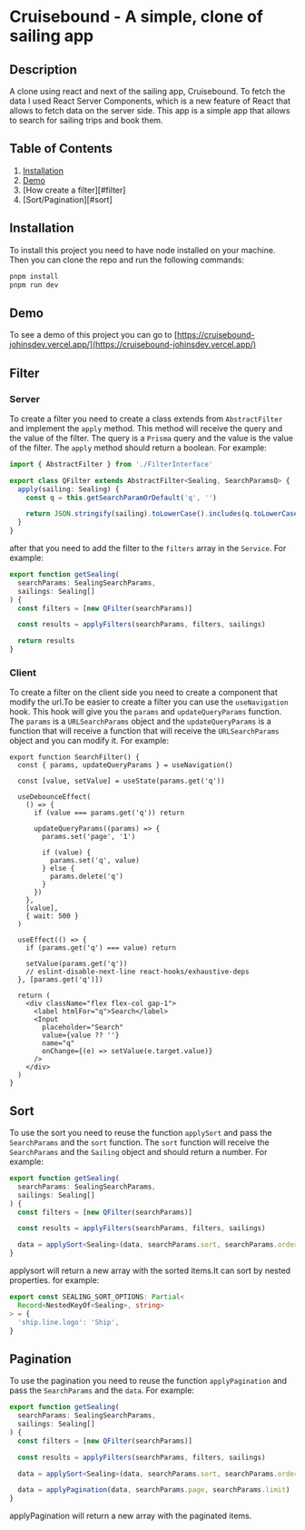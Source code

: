 # Cruisebound - A simple, clone of sailing app

## Description

A clone using react and next of the sailing app, Cruisebound. To fetch the data I used React Server Components, which is a new feature of React that allows to fetch data on the server side. This app is a simple app that allows to search for sailing trips and book them.

## Table of Contents

1. [Installation](#installation)
2. [Demo](#demo)
3. [How create a filter][#filter]
4. [Sort/Pagination][#sort]

## Installation

To install this project you need to have node installed on your machine. Then you can clone the repo and run the following commands:

```bash
pnpm install
pnpm run dev
```

## Demo

To see a demo of this project you can go to [https://cruisebound-johinsdev.vercel.app/](https://cruisebound-johinsdev.vercel.app/)

## Filter

### Server

To create a filter you need to create a class extends from `AbstractFilter` and implement the `apply` method. This method will receive the query and the value of the filter. The query is a `Prisma` query and the value is the value of the filter. The `apply` method should return a boolean. For example:

```ts
import { AbstractFilter } from './FilterInterface'

export class QFilter extends AbstractFilter<Sealing, SearchParamsQ> {
  apply(sailing: Sealing) {
    const q = this.getSearchParamOrDefault('q', '')

    return JSON.stringify(sailing).toLowerCase().includes(q.toLowerCase())
  }
}
```

after that you need to add the filter to the `filters` array in the `Service`. For example:

```ts
export function getSealing(
  searchParams: SealingSearchParams,
  sailings: Sealing[]
) {
  const filters = [new QFilter(searchParams)]

  const results = applyFilters(searchParams, filters, sailings)

  return results
}
```

### Client

To create a filter on the client side you need to create a component that modify the url.To be easier
to create a filter you can use the `useNavigation` hook. This hook will give you the `params` and `updateQueryParams` function. The `params` is a `URLSearchParams` object and the `updateQueryParams` is a function that will receive a function that will receive the `URLSearchParams` object and you can modify it. For example:

```tsx
export function SearchFilter() {
  const { params, updateQueryParams } = useNavigation()

  const [value, setValue] = useState(params.get('q'))

  useDebounceEffect(
    () => {
      if (value === params.get('q')) return

      updateQueryParams((params) => {
        params.set('page', '1')

        if (value) {
          params.set('q', value)
        } else {
          params.delete('q')
        }
      })
    },
    [value],
    { wait: 500 }
  )

  useEffect(() => {
    if (params.get('q') === value) return

    setValue(params.get('q'))
    // eslint-disable-next-line react-hooks/exhaustive-deps
  }, [params.get('q')])

  return (
    <div className="flex flex-col gap-1">
      <label htmlFor="q">Search</label>
      <Input
        placeholder="Search"
        value={value ?? ''}
        name="q"
        onChange={(e) => setValue(e.target.value)}
      />
    </div>
  )
}
```

## Sort

To use the sort you need to reuse the function `applySort` and pass the `SearchParams` and the `sort` function. The `sort` function will receive the `SearchParams` and the `Sailing` object and should return a number. For example:

```ts
export function getSealing(
  searchParams: SealingSearchParams,
  sailings: Sealing[]
) {
  const filters = [new QFilter(searchParams)]

  const results = applyFilters(searchParams, filters, sailings)

  data = applySort<Sealing>(data, searchParams.sort, searchParams.order)
}
```

applysort will return a new array with the sorted items.It can sort by nested properties. for example:

```ts
export const SEALING_SORT_OPTIONS: Partial<
  Record<NestedKeyOf<Sealing>, string>
> = {
  'ship.line.logo': 'Ship',
}
```

## Pagination

To use the pagination you need to reuse the function `applyPagination` and pass the `SearchParams` and the `data`. For example:

```ts
export function getSealing(
  searchParams: SealingSearchParams,
  sailings: Sealing[]
) {
  const filters = [new QFilter(searchParams)]

  const results = applyFilters(searchParams, filters, sailings)

  data = applySort<Sealing>(data, searchParams.sort, searchParams.order)

  data = applyPagination(data, searchParams.page, searchParams.limit)
}
```

applyPagination will return a new array with the paginated items.
